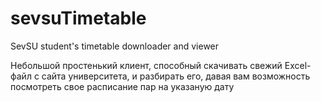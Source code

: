 # sevsuTimetable
SevSU student's timetable downloader and viewer

Небольшой простенький клиент, способный скачивать свежий Excel-файл с сайта университета, и разбирать его, давая вам возможность посмотреть свое расписание пар на указаную дату 
